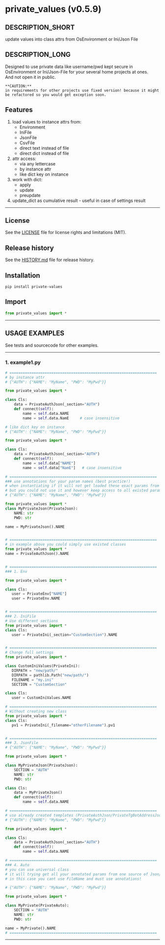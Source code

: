 # private_values (v0.5.9)

## DESCRIPTION_SHORT
update values into class attrs from OsEnvironment or Ini/Json File

## DESCRIPTION_LONG
Designed to use private data like username/pwd kept secure in OsEnvironment or Ini/Json-File for your several home projects at ones.  
    And not open it in public.  

    **CAUTION:**  
    in requirements for other projects use fixed version! because it might be refactored so you would get exception soon.


## Features
1. load values to instance attrs from:  
	- Environment  
	- IniFile  
	- JsonFile  
	- CsvFile  
	- direct text instead of file  
	- direct dict instead of file  
2. attr access:  
	- via any lettercase  
	- by instance attr  
	- like dict key on instance  
3. work with dict:  
	- apply  
	- update  
	- preupdate  
4. update_dict as cumulative result - useful in case of settings result  


********************************************************************************
## License
See the [LICENSE](LICENSE) file for license rights and limitations (MIT).


## Release history
See the [HISTORY.md](HISTORY.md) file for release history.


## Installation
```commandline
pip install private-values
```


## Import
```python
from private_values import *
```


********************************************************************************
## USAGE EXAMPLES
See tests and sourcecode for other examples.

------------------------------
### 1. example1.py
```python
# ===================================================================
# by instance attr
# {"AUTH": {"NAME": "MyName", "PWD": "MyPwd"}}

from private_values import *

class Cls:
    data = PrivateAuthJson(_section="AUTH")
    def connect(self):
        name = self.data.NAME
        name = self.data.NamE     # case insensitive

# like dict key on instance
# {"AUTH": {"NAME": "MyName", "PWD": "MyPwd"}}

from private_values import *

class Cls:
    data = PrivateAuthJson(_section="AUTH")
    def connect(self):
        name = self.data["NAME"]
        name = self.data["NamE"]   # case insensitive

# ===================================================================
### use annotations for your param names (best practice!)
# when instantiating if it will not get loaded these exact params from your private sources - RAISE!  
# but you could not use it and however keep access to all existed params in used section!
# {"AUTH": {"NAME": "MyName", "PWD": "MyPwd"}}

from private_values import *
class MyPrivateJson(PrivateJson):
    NAME: str
    PWD: str

name = MyPrivateJson().NAME


# ===================================================================
# in example above you could simply use existed classes
from private_values import *
name = PrivateAuthJson().NAME


# ===================================================================
### 1. Env

from private_values import *

class Cls:
   user = PrivateEnv["NAME"]
   user = PrivateEnv.NAME


# ===================================================================
### 2. IniFile
# Use different sections
from private_values import *
class Cls:
   user = PrivateIni(_section="CustomSection").NAME


# ===================================================================
# Change full settings
from private_values import *

class CustomIniValues(PrivateIni):
   DIRPATH = "new/path/"
   DIRPATH = pathlib.Path("new/path/")
   FILENAME = "my.ini"
   SECTION = "CustomSection"

class Cls:
   user = CustomIniValues.NAME

# ===================================================================
# Without creating new class
from private_values import *
class Cls:
   pv1 = PrivateIni(_filename="otherFilename").pv1


# ===================================================================
### 3. JsonFile
# {"AUTH": {"NAME": "MyName", "PWD": "MyPwd"}}

from private_values import *

class MyPrivateJson(PrivateJson):
    SECTION = "AUTH"
    NAME: str
    PWD: str

class Cls:
    data = MyPrivateJson()
    def connect(self):
        name = self.data.NAME

# ===================================================================
# use already created templates (PrivateAuthJson/PrivateTgBotAddressJson) for standard attributes
# {"AUTH": {"NAME": "MyName", "PWD": "MyPwd"}}

from private_values import *

class Cls:
    data = PrivateAuthJson(_section="AUTH")
    def connect(self):
        name = self.data.NAME

# ===================================================================
### 4. Auto  
# you can use universal class  
# it will trying get all your annotated params from one source of Json/Ini/Env (in exact order)  
# in this case you cant use FileName and must use annotations!

# {"AUTH": {"NAME": "MyName", "PWD": "MyPwd"}}

from private_values import *

class MyPrivate(PrivateAuto):
    SECTION = "AUTH"
    NAME: str
    PWD: str

name = MyPrivate().NAME
# ===================================================================
```

********************************************************************************
